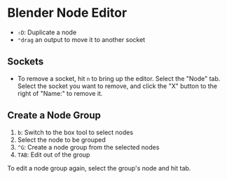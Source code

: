 # Blender Node Editor

- `⇧D`: Duplicate a node
- `⌃drag` an output to move it to another socket

## Sockets

- To remove a socket, hit `n` to bring up the editor. Select the "Node" tab. Select the socket you want to remove, and click the "X" button to the right of "Name:" to remove it.

## Create a Node Group

1. `b`: Switch to the box tool to select nodes
2. Select the node to be grouped
3. `^G`: Create a node group from the selected nodes
4. `TAB`: Edit out of the group

To edit a node group again, select the group's node and hit tab.
